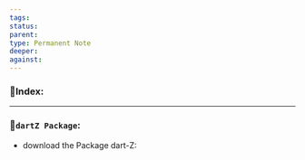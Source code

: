 ```yaml
---
tags: 
status: 
parent: 
type: Permanent Note
deeper: 
against:
---
```

### 📌Index:

___
### 📌`dartZ Package`:
- download the Package dart-Z: 